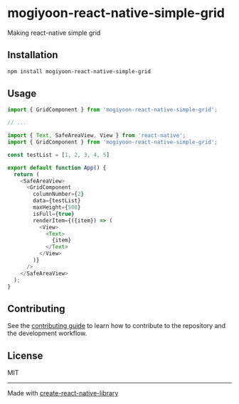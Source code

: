 # mogiyoon-react-native-simple-grid

Making react-native simple grid

## Installation

```sh
npm install mogiyoon-react-native-simple-grid
```

## Usage


```js
import { GridComponent } from 'mogiyoon-react-native-simple-grid';

// ...

import { Text, SafeAreaView, View } from 'react-native';
import { GridComponent } from 'mogiyoon-react-native-simple-grid';

const testList = [1, 2, 3, 4, 5]

export default function App() {
  return (
    <SafeAreaView>
      <GridComponent 
        columnNumber={2}
        data={testList}
        maxHeight={500}
        isFull={true}
        renderItem={({item}) => (
          <View>
            <Text>
              {item}
            </Text>
          </View>
        )}
      />
    </SafeAreaView>
  );
}
```


## Contributing

See the [contributing guide](CONTRIBUTING.md) to learn how to contribute to the repository and the development workflow.

## License

MIT

---

Made with [create-react-native-library](https://github.com/callstack/react-native-builder-bob)
